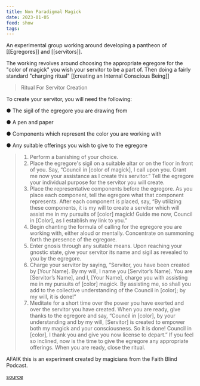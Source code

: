 ```yaml
---
title: Non Paradigmal Magick
date: 2023-01-05
feed: show
tags:
---
```


An experimental group working around developing a pantheon of [[Egregores]] and [[servitors]].

The working revolves around choosing the appropriate egregore for the "color of magick" you wish your servitor to be a part of. Then doing a  fairly standard "charging ritual" [[creating an Internal Conscious Being]] 

>Ritual For Servitor Creation
>
To create your servitor, you will need the following:
>
● The sigil of the egregore you are drawing from
>
● A pen and paper
>
● Components which represent the color you are working with
>
● Any suitable offerings you wish to give to the egregore
>
>1. Perform a banishing of your choice.
>2. Place the egregore's sigil on a suitable altar or on the floor in front of you. Say, “Council
in [color of magick], I call upon you. Grant me now your assistance as I create this
servitor.” Tell the egregore your individual purpose for the servitor you will create.
>3. Place the representative components before the egregore. As you place each
component, tell the egregore what that component represents. After each component is
placed, say, “By utilizing these components, it is my will to create a servitor which will
assist me in my pursuits of [color] magick! Guide me now, Council in [Color], as I
establish my link to you.”
>4. Begin chanting the formula of calling for the egregore you are working with, either aloud
or mentally. Concentrate on summoning forth the presence of the egregore.
>5. Enter gnosis through any suitable means. Upon reaching your gnostic state, give your
servitor its name and sigil as revealed to you by the egregore.
>6. Charge your servitor by saying, “Servitor, you have been created by [Your Name]. By my
will, I name you [Servitor’s Name]. You are [Servitor’s Name], and I, [Your Name],
charge you with assisting me in my pursuits of [color] magick. By assisting me, so shall
you add to the collective understanding of the Council in [color]; by my will, it is done!”
>7. Meditate for a short time over the power you have exerted and over the servitor you
have created. When you are ready, give thanks to the egregore and say, “Council in
[color], by your understanding and by my will, [Servitor] is created to empower both my
magick and your consciousness. So it is done! Council in [color], I thank you and give
you now license to depart.” If you feel so inclined, now is the time to give the egregore
any appropriate offerings. When you are ready, close the ritual.

AFAIK this is an experiment created by magicians from the Faith Blind Podcast. 

[source](https://docslib.org/doc/6801858/non-paradigmal-magick-this-manuscript-lays-out-an-exercise-in-non-paradigmal-pantheon-creation)
